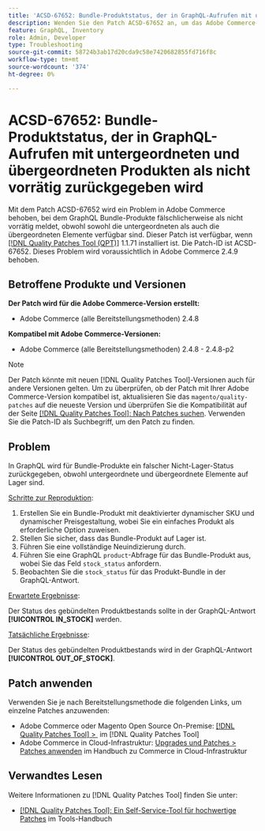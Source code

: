 ```yaml
---
title: 'ACSD-67652: Bundle-Produktstatus, der in GraphQL-Aufrufen mit untergeordneten und übergeordneten Produkten als nicht vorrätig zurückgegeben wird'
description: Wenden Sie den Patch ACSD-67652 an, um das Adobe Commerce-Problem zu beheben, bei dem der Status des Bundles in GraphQL-Aufrufen als nicht vorrätig zurückgegeben wird, auch wenn untergeordnete und übergeordnete Produkte vorrätig sind.
feature: GraphQL, Inventory
role: Admin, Developer
type: Troubleshooting
source-git-commit: 58724b3ab17d20cda9c58e7420682855fd716f8c
workflow-type: tm+mt
source-wordcount: '374'
ht-degree: 0%

---
```



# ACSD-67652: Bundle-Produktstatus, der in GraphQL-Aufrufen mit untergeordneten und übergeordneten Produkten als nicht vorrätig zurückgegeben wird

Mit dem Patch ACSD-67652 wird ein Problem in Adobe Commerce behoben, bei dem GraphQL Bundle-Produkte fälschlicherweise als nicht vorrätig meldet, obwohl sowohl die untergeordneten als auch die übergeordneten Elemente verfügbar sind. Dieser Patch ist verfügbar, wenn [[!DNL Quality Patches Tool (QPT)]](/help/tools/quality-patches-tool/quality-patches-tool-to-self-serve-quality-patches.md) 1.1.71 installiert ist. Die Patch-ID ist ACSD-67652. Dieses Problem wird voraussichtlich in Adobe Commerce 2.4.9 behoben.

## Betroffene Produkte und Versionen

**Der Patch wird für die Adobe Commerce-Version erstellt:**

* Adobe Commerce (alle Bereitstellungsmethoden) 2.4.8

**Kompatibel mit Adobe Commerce-Versionen:**

* Adobe Commerce (alle Bereitstellungsmethoden) 2.4.8 - 2.4.8-p2

>[!NOTE]
>
>Der Patch könnte mit neuen [!DNL Quality Patches Tool]-Versionen auch für andere Versionen gelten. Um zu überprüfen, ob der Patch mit Ihrer Adobe Commerce-Version kompatibel ist, aktualisieren Sie das `magento/quality-patches` auf die neueste Version und überprüfen Sie die Kompatibilität auf der Seite [[!DNL Quality Patches Tool]: Nach Patches suchen](https://experienceleague.adobe.com/tools/commerce-quality-patches/index.html). Verwenden Sie die Patch-ID als Suchbegriff, um den Patch zu finden.

## Problem

In GraphQL wird für Bundle-Produkte ein falscher Nicht-Lager-Status zurückgegeben, obwohl untergeordnete und übergeordnete Elemente auf Lager sind.

<u>Schritte zur Reproduktion</u>:

1. Erstellen Sie ein Bundle-Produkt mit deaktivierter dynamischer SKU und dynamischer Preisgestaltung, wobei Sie ein einfaches Produkt als erforderliche Option zuweisen.
1. Stellen Sie sicher, dass das Bundle-Produkt auf Lager ist.
1. Führen Sie eine vollständige Neuindizierung durch.
1. Führen Sie eine GraphQL `product`-Abfrage für das Bundle-Produkt aus, wobei Sie das Feld `stock_status` anfordern.
1. Beobachten Sie die `stock_status` für das Produkt-Bundle in der GraphQL-Antwort.


<u>Erwartete Ergebnisse</u>:

Der Status des gebündelten Produktbestands sollte in der GraphQL-Antwort **[!UICONTROL IN_STOCK]** werden.

<u>Tatsächliche Ergebnisse</u>:

Der Status des gebündelten Produktbestands wird in der GraphQL-Antwort **[!UICONTROL OUT_OF_STOCK]**.


## Patch anwenden

Verwenden Sie je nach Bereitstellungsmethode die folgenden Links, um einzelne Patches anzuwenden:

* Adobe Commerce oder Magento Open Source On-Premise: [[!DNL Quality Patches Tool] > &#x200B;](/help/tools/quality-patches-tool/usage.md) im [!DNL Quality Patches Tool]
* Adobe Commerce in Cloud-Infrastruktur: [Upgrades und Patches > Patches anwenden](https://experienceleague.adobe.com/docs/commerce-cloud-service/user-guide/develop/upgrade/apply-patches.html) im Handbuch zu Commerce in Cloud-Infrastruktur

## Verwandtes Lesen

Weitere Informationen zu [!DNL Quality Patches Tool] finden Sie unter:

* [[!DNL Quality Patches Tool]: Ein Self-Service-Tool für hochwertige Patches](/help/tools/quality-patches-tool/quality-patches-tool-to-self-serve-quality-patches.md) im Tools-Handbuch
